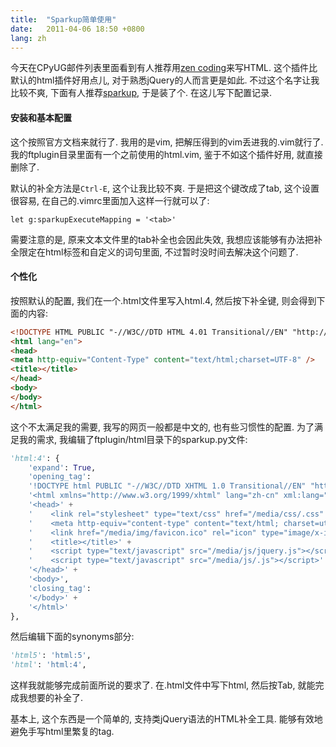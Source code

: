 ```yaml
---
title:  "Sparkup简单使用"
date:   2011-04-06 18:50 +0800
lang: zh
---
```


今天在CPyUG邮件列表里面看到有人推荐用[zen coding](http://www.vim.org/scripts/script.php?script_id=2981)来写HTML. 这个插件比默认的html插件好用点儿, 对于熟悉jQuery的人而言更是如此. 不过这个名字让我比较不爽, 下面有人推荐[sparkup](https://github.com/rstacruz/sparkup), 于是装了个. 在这儿写下配置记录.

#### 安装和基本配置

这个按照官方文档来就行了. 我用的是vim, 把解压得到的vim丢进我的.vim就行了. 我的ftplugin目录里面有一个之前使用的html.vim, 鉴于不如这个插件好用, 就直接删除了.

默认的补全方法是`Ctrl-E`, 这个让我比较不爽. 于是把这个键改成了tab, 这个设置很容易, 在自己的.vimrc里面加入这样一行就可以了:

```
let g:sparkupExecuteMapping = '<tab>'
```

需要注意的是, 原来文本文件里的tab补全也会因此失效, 我想应该能够有办法把补全限定在html标签和自定义的词句里面, 不过暂时没时间去解决这个问题了.

#### 个性化

按照默认的配置, 我们在一个.html文件里写入html.4, 然后按下补全键, 则会得到下面的内容:

```html
<!DOCTYPE HTML PUBLIC "-//W3C//DTD HTML 4.01 Transitional//EN" "http://www.w3.org/TR/html4/loose.dtd">
<html lang="en">
<head>
<meta http-equiv="Content-Type" content="text/html;charset=UTF-8" />
<title></title>
</head>
<body>
</body>
</html>
```

这个不太满足我的需要, 我写的网页一般都是中文的, 也有些习惯性的配置. 为了满足我的需求, 我编辑了ftplugin/html目录下的sparkup.py文件:

```python
'html:4': {
    'expand': True,
    'opening_tag':
    '!DOCTYPE html PUBLIC "-//W3C//DTD XHTML 1.0 Transitional//EN" "http://www.w3.org/TR/xhtml1/DTD/xhtml1-transitional.dtd">' +
    '<html xmlns="http://www.w3.org/1999/xhtml" lang="zh-cn" xml:lang="zh-cn">' +
    '<head>' +
    '    <link rel="stylesheet" type="text/css" href="/media/css/.css" />' +
    '    <meta http-equiv="content-type" content="text/html; charset=utf-8" />' +
    '    <link href="/media/img/favicon.ico" rel="icon" type="image/x-icon" />' +
    '    <title></title>' +
    '    <script type="text/javascript" src="/media/js/jquery.js"></script>' +
    '    <script type="text/javascript" src="/media/js/.js"></script>' +
    '</head>' +
    '<body>',
    'closing_tag':
    '</body>' +
    '</html>'
},
```

然后编辑下面的synonyms部分:

```python
'html5': 'html:5',
'html': 'html:4',
```

这样我就能够完成前面所说的要求了. 在.html文件中写下html, 然后按Tab, 就能完成我想要的补全了.

基本上, 这个东西是一个简单的, 支持类jQuery语法的HTML补全工具. 能够有效地避免手写html里繁复的tag.
